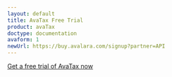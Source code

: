 ```yaml
---
layout: default
title: AvaTax Free Trial
product: avaTax
doctype: documentation
avaform: 1
newUrl: https://buy.avalara.com/signup?partner=API
---
```


[Get a free trial of AvaTax now](https://buy.avalara.com/signup?partner=API)
